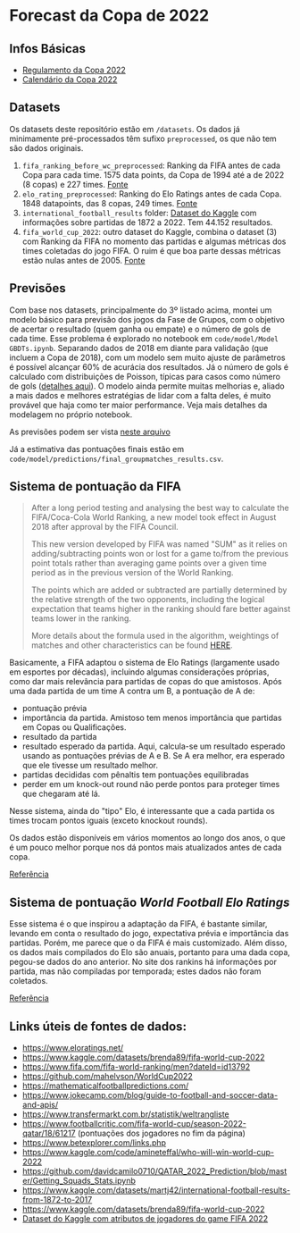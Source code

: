 # Forecast da Copa de 2022

## Infos Básicas
- [Regulamento da Copa 2022](https://digitalhub.fifa.com/m/2744a0a5e3ded185/original/FIFA-World-Cup-Qatar-2022Regulations_EN.pdf)
- [Calendário da Copa 2022](https://digitalhub.fifa.com/m/464f16f856f5ed05/original/FIFA-World-Cup-Qatar-2022-Match-Schedule.pdf)

## Datasets

Os datasets deste repositório estão em `/datasets`. Os dados já minimamente pré-processados têm sufixo `preprocessed`, os que não tem são dados originais.

1. `fifa_ranking_before_wc_preprocessed`: Ranking da FIFA antes de cada Copa para cada time. 1575 data points, da Copa de 1994 até a de 2022 (8 copas) e 227 times. [Fonte](https://github.com/mahelvson/WorldCup2022)
2. `elo_rating_preprocessed`: Ranking do Elo Ratings antes de cada Copa. 1848 datapoints, das 8 copas, 249 times. [Fonte](https://github.com/mahelvson/WorldCup2022)
3. `international_football_results` folder: [Dataset do Kaggle](https://www.kaggle.com/datasets/martj42/international-football-results-from-1872-to-2017) com informações sobre partidas de 1872 a 2022. Tem 44.152 resultados. 
4. `fifa_world_cup_2022`: outro dataset do Kaggle, combina o dataset (3) com Ranking da FIFA no momento das partidas e algumas métricas dos times coletadas do jogo FIFA. O ruim é que boa parte dessas métricas estão nulas antes de 2005. [Fonte](https://www.kaggle.com/datasets/brenda89/fifa-world-cup-2022)

## Previsões

Com base nos datasets, principalmente do 3º listado acima, montei um modelo básico para previsão dos jogos da Fase de Grupos, com o objetivo de acertar o resultado (quem ganha ou empate) e o número de gols de cada time. Esse problema é explorado no notebook em `code/model/Model GBDTs.ipynb`. Separando dados de 2018 em diante para validação (que incluem a Copa de 2018), com um modelo sem muito ajuste de parâmetros é possível alcançar 60% de acurácia dos resultados. Já o número de gols é calculado com distribuições de Poisson, típicas para casos como número de gols ([detalhes aqui](https://allendowney.github.io/ThinkBayes2/chap08.html)). O modelo ainda permite muitas melhorias e, aliado a mais dados e melhores estratégias de lidar com a falta deles, é muito provável que haja como ter maior performance. Veja mais detalhes da modelagem no próprio notebook.

As previsões podem ser vista [neste arquivo](code/model/predictions/submission_full_columns.csv)

Já a estimativa das pontuações finais estão em `code/model/predictions/final_groupmatches_results.csv`.

## Sistema de pontuação da FIFA

> After a long period testing and analysing the best way to calculate the FIFA/Coca-Cola World Ranking, a new model took effect in August 2018 after approval by the FIFA Council.
>
> This new version developed by FIFA was named "SUM" as it relies on adding/subtracting points won or lost for a game to/from the previous point totals rather than averaging game points over a given time period as in the previous version of the World Ranking.
>
>The points which are added or subtracted are partially determined by the relative strength of the two opponents, including the logical expectation that teams higher in the ranking should fare better against teams lower in the ranking.
>
>More details about the formula used in the algorithm, weightings of matches and other characteristics can be found [HERE](https://resources.fifa.com/image/upload/fifa-world-ranking-technical-explanation-revision.pdf?cloudid=edbm045h0udbwkqew35a).

Basicamente, a FIFA adaptou o sistema de Elo Ratings (largamente usado em esportes por décadas), incluindo algumas considerações próprias, como dar mais relevância para partidas de copas do que amistosos. Após uma dada partida de um time A contra um B, a pontuação de A de:
- pontuação prévia
- importância da partida. Amistoso tem menos importância que partidas em Copas ou Qualificações.
- resultado da partida
- resultado esperado da partida. Aqui, calcula-se um resultado esperado usando as pontuações prévias de A e B. Se A era melhor, era esperado que ele tivesse um resultado melhor.
- partidas decididas com pênaltis tem pontuações equilibradas
- perder em um knock-out round não perde pontos para proteger times que chegaram até lá.

Nesse sistema, ainda do "tipo" Elo, é interessante que a cada partida os times trocam pontos iguais (exceto knockout rounds). 

Os dados estão disponíveis em vários momentos ao longo dos anos, o que é um pouco melhor porque nos dá pontos mais atualizados antes de cada copa.


[Referência](https://www.fifa.com/fifa-world-ranking/procedure-men)

## Sistema de pontuação _World Football Elo Ratings_

Esse sistema é o que inspirou a adaptação da FIFA, é bastante similar, levando em conta o resultado do jogo, expectativa prévia e importância das partidas. Porém, me parece que o da FIFA é mais customizado. Além disso, os dados mais compilados do Elo são anuais, portanto para uma dada copa, pegou-se dados do ano anterior. No site dos rankins há informações por partida, mas não compiladas por temporada; estes dados não foram coletados.

[Referência](https://www.eloratings.net/about)

## Links úteis de fontes de dados:
- https://www.eloratings.net/
- https://www.kaggle.com/datasets/brenda89/fifa-world-cup-2022
- https://www.fifa.com/fifa-world-ranking/men?dateId=id13792
- https://github.com/mahelvson/WorldCup2022
- https://mathematicalfootballpredictions.com/
- https://www.jokecamp.com/blog/guide-to-football-and-soccer-data-and-apis/
- https://www.transfermarkt.com.br/statistik/weltrangliste
- https://www.footballcritic.com/fifa-world-cup/season-2022-qatar/18/61217  (pontuações dos jogadores no fim da página)
- https://www.betexplorer.com/links.php
- https://www.kaggle.com/code/amineteffal/who-will-win-world-cup-2022
- https://github.com/davidcamilo0710/QATAR_2022_Prediction/blob/master/Getting_Squads_Stats.ipynb
- https://www.kaggle.com/datasets/martj42/international-football-results-from-1872-to-2017
- https://www.kaggle.com/datasets/brenda89/fifa-world-cup-2022
- [Dataset do Kaggle com atributos de jogadores do game FIFA 2022](https://www.kaggle.com/datasets/stefanoleone992/fifa-22-complete-player-dataset)
